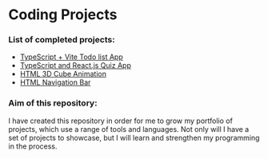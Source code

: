 # Coding Projects

### List of completed projects:
- [TypeScript + Vite Todo list App](./TS-Todo-App/)
- [TypeScript and React.js Quiz App](./TS-Reactjs-quizApp/)
- [HTML 3D Cube Animation](./HTML-3D-Cube/)
- [HTML Navigation Bar](./HTML-Navbar/)

### Aim of this repository:
I have created this repository in order for me to grow my portfolio of projects, which use a range of tools and languages. Not only will I have a set of projects to showcase, but I will learn and strengthen my programming in the process. 